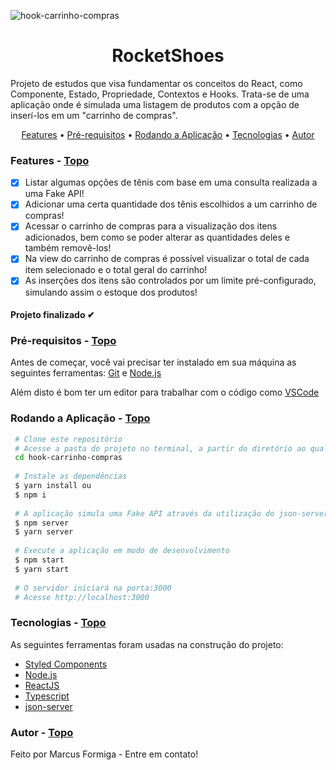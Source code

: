 <a id="topo"></a>

<img alt="hook-carrinho-compras" src="./githubfiles/RocketShoes.gif">

<p align="center">
  <a href="https://github.com/marcusformiga">
  </a>
<p>

<h1 align="center">RocketShoes</h1>

<p>
  Projeto de estudos que visa fundamentar os conceitos do React, como Componente, Estado, Propriedade, Contextos e Hooks. Trata-se de uma aplicação onde
  é simulada uma listagem de produtos com a opção de inserí-los em um "carrinho de compras".
</p>

<p align="center">
  <a href="#features">Features</a> •
  <a href="#pre-requisitos">Pré-requisitos</a> •
  <a href="#rodando">Rodando a Aplicação</a> •
  <a href="#tecnologias">Tecnologias</a> •
  <a href="#autor">Autor</a>
</p>

### Features<a id="features"></a> - <a href="#topo">Topo</a>
- [x] Listar algumas opções de tênis com base em uma consulta realizada a uma Fake API!
- [x] Adicionar uma certa quantidade dos tênis escolhidos a um carrinho de compras!
- [x] Acessar o carrinho de compras para a visualização dos itens adicionados, bem como se poder alterar as quantidades deles e também removê-los!
- [x] Na view do carrinho de compras é possível visualizar o total de cada item selecionado e o total geral do carrinho!
- [x] As inserções dos itens são controlados por um limite pré-configurado, simulando assim o estoque dos produtos!

<h4  align="left">
Projeto finalizado ✔
</h4>

###  Pré-requisitos<a id="pre-requisitos"></a> - <a href="#topo">Topo</a>

Antes de começar, você vai precisar ter instalado em sua máquina as seguintes ferramentas:
 [Git](https://git-scm.com/) e [Node.js](https://nodejs.org/pt-br/)
 
Além disto é bom ter um editor para trabalhar com o código como [VSCode](https://code.visualstudio.com/) 
 
### Rodando a Aplicação<a id="rodando"></a> - <a href="#topo">Topo</a>
   
````bash 
 # Clone este repositório
 # Acesse a pasta do projeto no terminal, a partir do diretório ao qual o comando de clonagem foi executado
 cd hook-carrinho-compras
 
 # Instale as dependências
 $ yarn install ou
 $ npm i 
 
 # A aplicação simula uma Fake API através da utilização do json-server, assim é necessário startá-la
 $ npm server 
 $ yarn server
 
 # Execute a aplicação em modo de desenvolvimento
 $ npm start 
 $ yarn start
 
 # O servidor iniciará na porta:3000
 # Acesse http://localhost:3000
 ````

### Tecnologias<a id="tecnologias"></a> - <a href="#topo">Topo</a>
 As seguintes ferramentas foram usadas na construção do projeto:
 
  - [Styled Components](https://styled-components.com/)
  - [Node.js](https://nodejs.org/pt-br/)
  - [ReactJS](https://reactjs.org/)
  - [Typescript](https://www.typescriptlang.org/)
  - [json-server](https://github.com/typicode/json-server)

### Autor <a id="autor"> </a> - <a href="#topo">Topo</a>

<a href="https://github.com/marcusformiga" style="text-decoration: none;">

<span> Feito por Marcus Formiga - Entre em contato! </span> 
</a>
